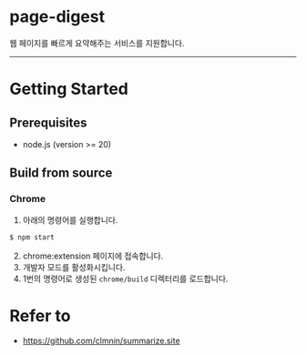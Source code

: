 # page-digest

웹 페이지를 빠르게 요약해주는 서비스를 지원합니다.

---

# Getting Started

## Prerequisites

- node.js (version >= 20)

## Build from source

### Chrome

1. 아래의 명령어를 실행합니다.

```bash
$ npm start
```

2. chrome:extension 페이지에 접속합니다.
3. 개발자 모드를 활성화시킵니다.
4. 1번의 명령어로 생성된 `chrome/build` 디렉터리를 로드합니다.

# Refer to

- https://github.com/clmnin/summarize.site